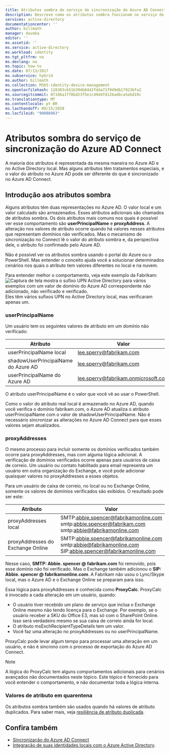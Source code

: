 ```yaml
---
title: Atributos sombra do serviço de sincronização do Azure AD Connect | Microsoft Docs
description: Descreve como os atributos sombra funcionam no serviço de sincronização do Azure AD Connect.
services: active-directory
documentationcenter: ''
author: billmath
manager: daveba
editor: ''
ms.assetid: ''
ms.service: active-directory
ms.workload: identity
ms.tgt_pltfrm: na
ms.devlang: na
ms.topic: how-to
ms.date: 07/13/2017
ms.subservice: hybrid
ms.author: billmath
ms.collection: M365-identity-device-management
ms.openlocfilehash: 128303cb51b39db8442fdda71f949db17923bfa2
ms.sourcegitcommit: 07166a1ff8bd23f5e1c49d4fd12badbca5ebd19c
ms.translationtype: MT
ms.contentlocale: pt-BR
ms.lasthandoff: 09/15/2020
ms.locfileid: "90088963"
---
```

# <a name="azure-ad-connect-sync-service-shadow-attributes"></a>Atributos sombra do serviço de sincronização do Azure AD Connect
A maioria dos atributos é representada da mesma maneira no Azure AD e no Active Directory local. Mas alguns atributos têm tratamentos especiais, e o valor do atributo no Azure AD pode ser diferente do que é sincronizado no Azure AD Connect.

## <a name="introducing-shadow-attributes"></a>Introdução aos atributos sombra
Alguns atributos têm duas representações no Azure AD. O valor local e um valor calculado são armazenados. Esses atributos adicionais são chamados de atributos sombra. Os dois atributos mais comuns nos quais é possível ver esse comportamento são **userPrincipalName** e **proxyAddress**. A alteração nos valores de atributo ocorre quando há valores nesses atributos que representam domínios não verificados. Mas o mecanismo de sincronização no Connect lê o valor do atributo sombra e, da perspectiva dele, o atributo foi confirmado pelo Azure AD.

Não é possível ver os atributos sombra usando o portal do Azure ou o PowerShell. Mas entender o conceito ajuda você a solucionar determinados cenários nos quais o atributo tem valores diferentes no local e na nuvem.

Para entender melhor o comportamento, veja este exemplo da Fabrikam:  
![Captura de tela mostra o sufixo UPN Active Directory para vários exemplos com um valor de domínio do Azure AD correspondente não adicionado, não verificado e verificado.](./media/how-to-connect-syncservice-shadow-attributes/domains.png)  
Eles têm vários sufixos UPN no Active Directory local, mas verificaram apenas um.

### <a name="userprincipalname"></a>userPrincipalName
Um usuário tem os seguintes valores de atributo em um domínio não verificado:

| Atributo | Valor |
| --- | --- |
| userPrincipalName local | lee.sperry@fabrikam.com |
| shadowUserPrincipalName do Azure AD | lee.sperry@fabrikam.com |
| userPrincipalName do Azure AD | lee.sperry@fabrikam.onmicrosoft.com |

O atributo userPrincipalName é o valor que você vê ao usar o PowerShell.

Como o valor do atributo real local é armazenado no Azure AD, quando você verifica o domínio fabrikam.com, o Azure AD atualiza o atributo userPrincipalName com o valor de shadowUserPrincipalName. Não é necessário sincronizar as alterações no Azure AD Connect para que esses valores sejam atualizados.

### <a name="proxyaddresses"></a>proxyAddresses
O mesmo processo para incluir somente os domínios verificados também ocorre para proxyAddresses, mas com alguma lógica adicional. A verificação de domínios verificados ocorre apenas para usuários de caixa de correio. Um usuário ou contato habilitado para email representa um usuário em outra organização do Exchange, e você pode adicionar quaisquer valores no proxyAddresses a esses objetos.

Para um usuário de caixa de correio, no local ou no Exchange Online, somente os valores de domínios verificados são exibidos. O resultado pode ser este:

| Atributo | Valor |
| --- | --- |
| proxyAddresses local | SMTP:abbie.spencer@fabrikamonline.com</br>smtp:abbie.spencer@fabrikam.com</br>smtp:abbie@fabrikamonline.com |
| proxyAddresses do Exchange Online | SMTP:abbie.spencer@fabrikamonline.com</br>smtp:abbie@fabrikamonline.com</br>SIP:abbie.spencer@fabrikamonline.com |

Nesse caso, **SMTP: Abbie. spencer \@ fabrikam.com** foi removido, pois esse domínio não foi verificado. Mas o Exchange também adicionou o **SIP: Abbie. spencer \@ fabrikamonline.com**. A Fabrikam não usou o Lync/Skype local, mas o Azure AD e o Exchange Online se preparam para isso.

Essa lógica para proxyAddresses é conhecida como **ProxyCalc**. ProxyCalc é invocado a cada alteração em um usuário, quando:

- O usuário tiver recebido um plano de serviço que inclua o Exchange Online mesmo não tendo licença para o Exchange. Por exemplo, se o usuário receber a SKU do Office E3, mas só com o SharePoint Online. Isso será verdadeiro mesmo se sua caixa de correio ainda for local.
- O atributo msExchRecipientTypeDetails tem um valor.
- Você faz uma alteração no proxyAddresses ou no userPrincipalName.

ProxyCalc pode levar algum tempo para processar uma alteração em um usuário, e não é síncrono com o processo de exportação do Azure AD Connect.

> [!NOTE]
> A lógica do ProxyCalc tem alguns comportamentos adicionais para cenários avançados não documentados neste tópico. Este tópico é fornecido para você entender o comportamento, e não documentar toda a lógica interna.

### <a name="quarantined-attribute-values"></a>Valores de atributo em quarentena
Os atributos sombra também são usados quando há valores de atributo duplicados. Para saber mais, veja [resiliência de atributo duplicada](how-to-connect-syncservice-duplicate-attribute-resiliency.md).

## <a name="see-also"></a>Confira também
* [Sincronização do Azure AD Connect](how-to-connect-sync-whatis.md)
* [Integração de suas identidades locais com o Azure Active Directory](whatis-hybrid-identity.md).
